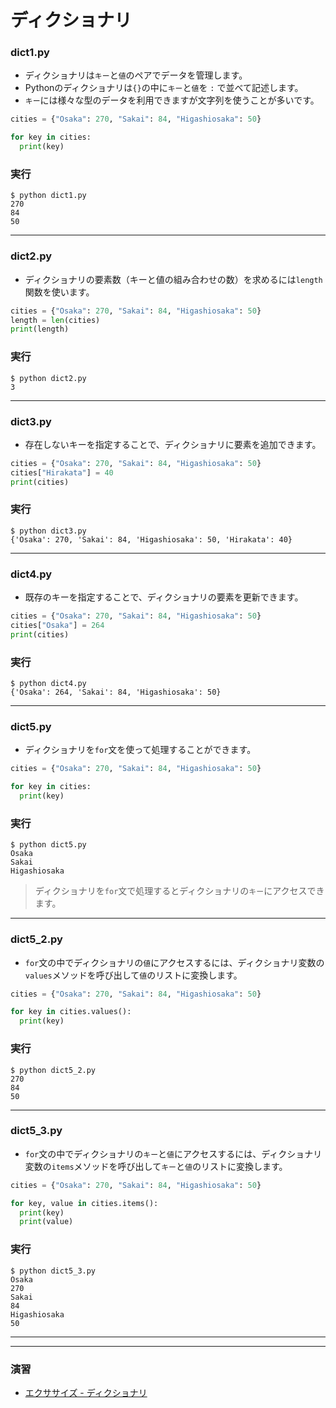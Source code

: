 # ディクショナリ

### dict1.py

+ ディクショナリは`キー`と`値`のペアでデータを管理します。
+ Pythonのディクショナリは`{}`の中に`キー`と`値`を `:` で並べて記述します。
+ `キー`には様々な型のデータを利用できますが文字列を使うことが多いです。

```python
cities = {"Osaka": 270, "Sakai": 84, "Higashiosaka": 50}

for key in cities:
  print(key)
```

### 実行

```
$ python dict1.py 
270
84
50
```

---


### dict2.py

+ ディクショナリの要素数（キーと値の組み合わせの数）を求めるには`length`関数を使います。

```python
cities = {"Osaka": 270, "Sakai": 84, "Higashiosaka": 50}
length = len(cities)
print(length)
```

### 実行

```
$ python dict2.py
3
```

---


### dict3.py

+ 存在しないキーを指定することで、ディクショナリに要素を追加できます。

```python
cities = {"Osaka": 270, "Sakai": 84, "Higashiosaka": 50}
cities["Hirakata"] = 40
print(cities)
```

### 実行

```
$ python dict3.py 
{'Osaka': 270, 'Sakai': 84, 'Higashiosaka': 50, 'Hirakata': 40}
```

---

### dict4.py

+ 既存のキーを指定することで、ディクショナリの要素を更新できます。

```python
cities = {"Osaka": 270, "Sakai": 84, "Higashiosaka": 50}
cities["Osaka"] = 264
print(cities)
```

### 実行

```
$ python dict4.py
{'Osaka': 264, 'Sakai': 84, 'Higashiosaka': 50}
```

---

### dict5.py

+ ディクショナリを`for`文を使って処理することができます。

```python
cities = {"Osaka": 270, "Sakai": 84, "Higashiosaka": 50}

for key in cities:
  print(key)
```

### 実行

```
$ python dict5.py
Osaka
Sakai
Higashiosaka
```

> ディクショナリを`for`文で処理するとディクショナリの`キー`にアクセスできます。

---

### dict5_2.py

+ `for`文の中でディクショナリの`値`にアクセスするには、ディクショナリ変数の`values`メソッドを呼び出して`値`のリストに変換します。

```python
cities = {"Osaka": 270, "Sakai": 84, "Higashiosaka": 50}

for key in cities.values():
  print(key)
```

### 実行

```
$ python dict5_2.py
270
84
50
```

---

### dict5_3.py

+ `for`文の中でディクショナリの`キー`と`値`にアクセスするには、ディクショナリ変数の`items`メソッドを呼び出して`キー`と`値`のリストに変換します。

```python
cities = {"Osaka": 270, "Sakai": 84, "Higashiosaka": 50}

for key, value in cities.items():
  print(key)
  print(value)
```

### 実行

```
$ python dict5_3.py
Osaka
270
Sakai
84
Higashiosaka
50
```


---

---

### 演習

+ [エクササイズ - ディクショナリ](ex/07_basic_ex.md)